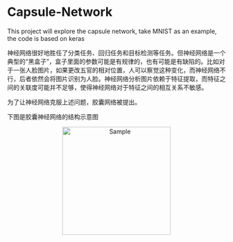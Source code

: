 # Capsule-Network
This project will explore the capsule network, take MNIST as an example, the code is based on keras


神经网络很好地胜任了分类任务、回归任务和目标检测等任务。但神经网络是一个典型的“黑盒子”，盒子里面的参数可能是有规律的，也有可能是有缺陷的。比如对于一张人脸图片，如果更改五官的相对位置，人可以察觉这种变化，而神经网络不行，后者依然会将图片识别为人脸。神经网络分析图片依赖于特征提取，而特征之间的关联度可能并不足够，使得神经网络对于特征之间的相互关系不敏感。

为了让神经网络克服上述问题，胶囊网络被提出。

下图是胶囊神经网络的结构示意图<br>
<p align="center">
	<img src="https://image.jiqizhixin.com/uploads/editor/bcdc9a37-9371-4a2e-a105-a80a1e76f1c9/640.png" alt="Sample"  width="250">
</p>
